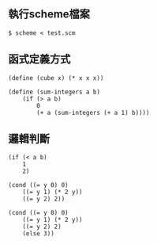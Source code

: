 ## 執行scheme檔案
```
$ scheme < test.scm
```

## 函式定義方式
```
(define (cube x) (* x x x))

(define (sum-integers a b)
    (if (> a b)
        0
        (+ a (sum-integers (+ a 1) b))))
```

## 邏輯判斷
```
(if (< a b)
    1
    2)
    
(cond ((= y 0) 0)
    ((= y 1) (* 2 y))
    ((= y 2) 2))
    
(cond ((= y 0) 0)
    ((= y 1) (* 2 y))
    ((= y 2) 2)
    (else 3))
```
